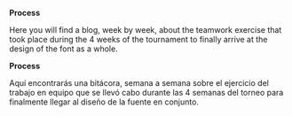 **Process**

Here you will find a blog, week by week, about the teamwork exercise that took place during the 4 weeks of the tournament to finally arrive at the design of the font as a whole.


**Process**

Aquí encontrarás una bitácora, semana a semana sobre el ejercicio del trabajo en equipo que se llevó cabo durante las 4 semanas del torneo para finalmente llegar al diseño de la fuente en conjunto.
